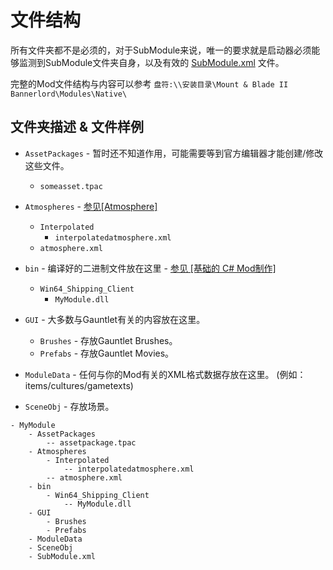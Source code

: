 # 文件结构

所有文件夹都不是必须的，对于SubModule来说，唯一的要求就是启动器必须能够监测到SubModule文件夹自身，以及有效的 [SubModule.xml](../_xmldocs/submodule.md) 文件。

完整的Mod文件结构与内容可以参考
 `盘符:\\安装目录\Mount & Blade II Bannerlord\Modules\Native\`


## 文件夹描述 & 文件样例

* `AssetPackages` - 暂时还不知道作用，可能需要等到官方编辑器才能创建/修改这些文件。
  * `someasset.tpac`
  
* `Atmospheres` -  [参见\[Atmosphere\]](../_xmldocs/atmosphere.md)
  * `Interpolated` 
    * `interpolatedatmosphere.xml`
  * `atmosphere.xml`
  
* `bin` - 编译好的二进制文件放在这里 - [参见 \[基础的 C\# Mod制作\]](../_tutorials/basic-csharp-mod.md)
  * `Win64_Shipping_Client`
    * `MyModule.dll`
	
* `GUI` - 大多数与Gauntlet有关的内容放在这里。
  * `Brushes` - 存放Gauntlet Brushes。
  * `Prefabs` - 存放Gauntlet Movies。
  
* `ModuleData` - 任何与你的Mod有关的XML格式数据存放在这里。 \(例如：items/cultures/gametexts\)

* `SceneObj` - 存放场景。

```text
- MyModule
	- AssetPackages
		-- assetpackage.tpac
	- Atmospheres
		- Interpolated
			-- interpolatedatmosphere.xml
		-- atmosphere.xml
	- bin
		- Win64_Shipping_Client
			-- MyModule.dll
    - GUI
        - Brushes
        - Prefabs
    - ModuleData
    - SceneObj
    - SubModule.xml
```

